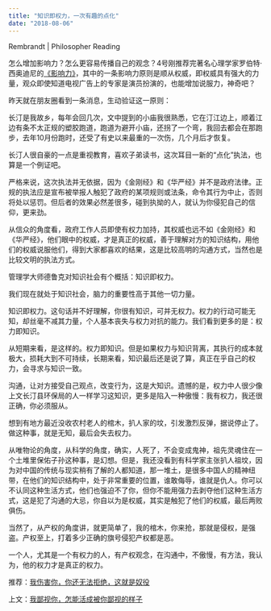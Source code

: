 ```yaml
---
title: "知识即权力，一次有趣的点化"
date: "2018-08-06"
---
```


Rembrandt | Philosopher Reading

怎么增加影响力？怎么更容易传播自己的观念？4号刚推荐完著名心理学家罗伯特·西奥迪尼的[《影响力》](http://mp.weixin.qq.com/s?__biz=MjM5NDU0Mjk2MQ==&mid=2651629932&idx=1&sn=ca42bbe97584579569490b5a995477bf&chksm=bd7e2d728a09a464fc28b4a1c3cf8fd29905de6d822b07e994247f6b302afbc9866e7cb6e94c&scene=21#wechat_redirect)，其中的一条影响力原则是顺从权威，即权威具有强大的力量，观众即使知道电视广告上的专家是演员扮演的，也能增加说服力，神奇吧？

昨天就在朋友圈看到一条消息，生动验证这一原则：

长汀是我故乡，每年会回几次，文中提到的小庙我很熟悉，它在汀江边上，顺着江边有条不太正规的塑胶跑道，跑道为避开小庙，还拐了一个弯，我回去都会在那跑步，去年10月份跑时，还受了有史以来最重的一次伤，几个月后才恢复。

长汀人很自豪的一点是重视教育，喜欢子弟读书，这次耳目一新的“点化”执法，也算是一个例证吧。

严格来说，这次执法并无依据，因为《金刚经》和《华严经》并不是政府法律。正规的执法应是宣布被举报人触犯了政府的某项规则或法条，命令其行为中止，否则将处以惩罚。但后者的效果必然差很多，碰到执拗的人，就认为你侵犯自己的信仰，更来劲。

从信众的角度看，政府工作人员即使有权力加持，其权威也远不如《金刚经》和《华严经》，他们眼中的权威，才是真正的权威，善于理解对方的知识结构，用他们的权威说服他们，得到大家都喜欢的结果，这是比较高明的沟通方式，当然也是比较文明的执法方式。

管理学大师德鲁克对知识社会有个概括：知识即权力。

我们现在就处于知识社会，脑力的重要性高于其他一切力量。

知识即权力。这句话并不好理解，你很有知识，可并无权力。权力的行动可能无知，却丝毫不减其力量，个人基本丧失与权力对抗的能力。我们看到更多的是：权力即知识。

从短期来看，是这样的。权力即知识。但是如果权力与知识背离，其执行的成本就极大，损耗大到不可持续，长期来看，知识最后还是说了算，真正在乎自己的权力，会寻求与知识一致。

沟通，让对方接受自己观点，改变行为，这是大知识。遗憾的是，权力中人很少像上文长汀县环保局的人一样学习这知识，更多是陷入一种傲慢：我有权力，我还很正确，你必须服从。

想到有地方最近没收农村老人的棺木，扒人家的坟，引发激烈反弹，据说停止了。做这种事，就是无知，最后会失去权力。

从唯物论的角度，从科学的角度，确实，人死了，不会变成鬼神，祖先灵魂住在一个土堆里保佑子孙这种事，是幻想。但是，我还没看到有科学家主张扒人祖坟，因为对中国的传统与现实稍有了解的人都知道，那一堆土，是很多中国人的精神纽带，在他们的知识结构中，处于非常重要的位置，谁敢侮辱，谁就是仇人。你可以不认同这种生活方式，他们也强迫不了你，但你不能用强力去剥夺他们这种生活方式，这是犯了沟通的大忌，你自以为是权威，其实是触犯了他们的权威，最后两败俱伤。

当然了，从产权的角度讲，就更简单了，我的棺木，你来抢，那就是侵权，是强盗。产权至上，打着多少正确的旗号侵犯产权都是恶。

一个人，尤其是一个有权力的人，有产权观念，在沟通中，不傲慢，有方法，我认为，他的权力才是真正的权力。

推荐：[我伤害你，你还无法拒绝，这就是奴役](http://mp.weixin.qq.com/s?__biz=MjM5NDU0Mjk2MQ==&mid=2651629167&idx=1&sn=dfc96d10aa70abc60fa111985e9c0263&chksm=bd7e22718a09ab67e6012b2dc891a10189d5f67ce5aa74acf1045ad14a1b1bf5db55a3a79fe5&scene=21#wechat_redirect)

上文：[我鄙视你，怎能活成被你鄙视的样子](http://mp.weixin.qq.com/s?__biz=MjM5NDU0Mjk2MQ==&mid=2651629962&idx=1&sn=d8dae83ba1e03838ae29bae9df8ca89c&chksm=bd7e2d948a09a48265823aa4c4082fdf59d8ffe0481a397ee74889f46c39a182f265b8a0748e&scene=21#wechat_redirect)
